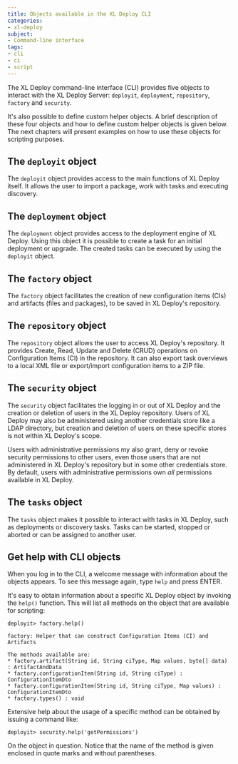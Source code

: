 ```yaml
---
title: Objects available in the XL Deploy CLI
categories:
- xl-deploy
subject:
- Command-line interface
tags:
- cli
- ci
- script
---
```


The XL Deploy command-line interface (CLI) provides five objects to interact with the XL Deploy Server: `deployit`, `deployment`, `repository`, `factory` and `security`.

It's also possible to define custom helper objects. A brief description of these four objects and how to define custom helper objects is given below. The next chapters will present examples on how to use these objects for scripting purposes.

## The `deployit` object

The `deployit` object provides access to the main functions of XL Deploy itself. It allows the user to import a package, work with tasks and executing discovery.

## The `deployment` object

The `deployment` object provides access to the deployment engine of XL Deploy. Using this object it is possible to create a task for an initial deployment or upgrade. The created tasks can be executed by using the `deployit` object.

## The `factory` object

The `factory` object facilitates the creation of new configuration items (CIs) and artifacts (files and packages), to be saved in XL Deploy's repository.

## The `repository` object

The `repository` object allows the user to access XL Deploy's repository. It provides Create, Read, Update and Delete (CRUD) operations on Configuration Items (CI) in the repository. It can also export task overviews to a local XML file or export/import configuration items to a ZIP file.

## The `security` object

The `security` object facilitates the logging in or out of XL Deploy and the creation or deletion of users in the XL Deploy repository. Users of XL Deploy may also be administered using another credentials store like a LDAP directory, but creation and deletion of users on these specific stores is not within XL Deploy's scope.

Users with administrative permissions my also grant, deny or revoke security permissions to other users, even those users that are not administered in XL Deploy's repository but in some other credentials store. By default, users with administrative permissions own *all* permissions available in XL Deploy.

## The `tasks` object

The `tasks` object makes it possible to interact with tasks in XL Deploy, such as deployments or discovery tasks. Tasks can be started, stopped or aborted or can be assigned to another user.

## Get help with CLI objects

When you log in to the CLI, a welcome message with information about the objects appears. To see this message again, type `help` and press ENTER.

It's easy to obtain information about a specific XL Deploy object by invoking the `help()` function. This will list all methods on the object that are available for scripting:

    deployit> factory.help()

    factory: Helper that can construct Configuration Items (CI) and Artifacts

    The methods available are:
    * factory.artifact(String id, String ciType, Map values, byte[] data) : ArtifactAndData
    * factory.configurationItem(String id, String ciType) : ConfigurationItemDto
    * factory.configurationItem(String id, String ciType, Map values) : ConfigurationItemDto
    * factory.types() : void
 
Extensive help about the usage of a specific method can be obtained by issuing a command like:

    deployit> security.help('getPermissions')

On the object in question. Notice that the name of the method is given enclosed in quote marks and without parentheses.
